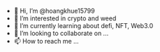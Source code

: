 - 👋 Hi, I’m @hoangkhue15799
- 👀 I’m interested in crypto and weed
- 🌱 I’m currently learning about defi, NFT, Web3.0 
- 💞️ I’m looking to collaborate on ...
- 📫 How to reach me ...

<!---
hoangkhue15799/hoangkhue15799 is a ✨ special ✨ repository because its `README.md` (this file) appears on your GitHub profile.
You can click the Preview link to take a look at your changes.
--->
